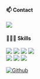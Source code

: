 <h4 align="left">📫 Contact</h4>
<p align="left">
  <a href="mailto:bysimune@gmail.com">
    <img src="https://img.shields.io/badge/Gmail-D14836?style=for-the-badge&logo=gmail&logoColor=white" />
  </a>
</p>

<h4 align="left">👩🏻‍💻 Skills</h4>

<p align="left">
  <img src="https://img.shields.io/badge/javascript-%23F7DF1E.svg?style=for-the-badge&logo=javascript&logoColor=%23ffffff" />
  <img src="https://img.shields.io/badge/typescript-%23007ACC.svg?style=for-the-badge&logo=typescript&logoColor=white" />
  <img src="https://img.shields.io/badge/react-%2320232a.svg?style=for-the-badge&logo=react&logoColor=%2361DAFB" />
  <img src="https://img.shields.io/badge/Next-black?style=for-the-badge&logo=next.js&logoColor=white" />
  <br />
  <img src="https://img.shields.io/badge/styled--components-DB7093?style=for-the-badge&logo=styled-components&logoColor=white" />
  <img src="https://img.shields.io/badge/tailwindcss-%2338B2AC.svg?style=for-the-badge&logo=tailwind-css&logoColor=white" />
  <img src="https://img.shields.io/badge/node.js-6DA55F?style=for-the-badge&logo=node.js&logoColor=white" />
</p>


[![Github](https://www.codenary.co.kr/widget/github/api?username=Simone)](https://www.codenary.co.kr/user-profile/detail/Simone?github_ride=true&utm_source=github)


